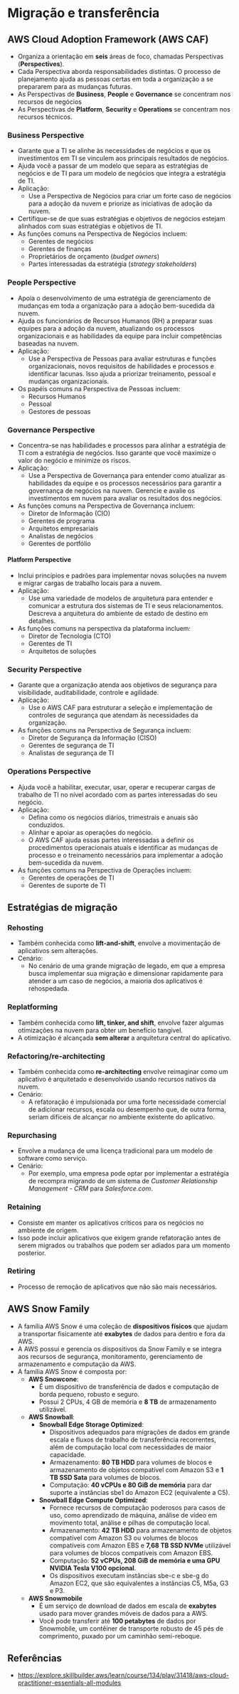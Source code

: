 # Migração e transferência

## AWS Cloud Adoption Framework (AWS CAF)

- Organiza a orientação em **seis** áreas de foco, chamadas Perspectivas (**Perspectives**).
- Cada Perspectiva aborda responsabilidades distintas. O processo de planejamento ajuda as pessoas certas em toda a organização a se prepararem para as mudanças futuras.
- As Perspectivas de **Business**, **People** e **Governance** se concentram nos recursos de negócios
- As Perspectivas de **Platform**, **Security** e **Operations** se concentram nos recursos técnicos.

### Business Perspective

- Garante que a TI se alinhe às necessidades de negócios e que os investimentos em TI se vinculem aos principais resultados de negócios.
- Ajuda você a passar de um modelo que separa as estratégias de negócios e de TI para um modelo de negócios que integra a estratégia de TI.
- Aplicação:
    - Use a Perspectiva de Negócios para criar um forte caso de negócios para a adoção da nuvem e priorize as iniciativas de adoção da nuvem.
- Certifique-se de que suas estratégias e objetivos de negócios estejam alinhados com suas estratégias e objetivos de TI.
- As funções comuns na Perspectiva de Negócios incluem:
    - Gerentes de negócios
    - Gerentes de finanças
    - Proprietários de orçamento (*budget owners*)
    - Partes interessadas da estratégia (*strategy stakeholders*)

### People Perspective

- Apoia o desenvolvimento de uma estratégia de gerenciamento de mudanças em toda a organização para a adoção bem-sucedida da nuvem.
- Ajuda os funcionários de Recursos Humanos (RH) a preparar suas equipes para a adoção da nuvem, atualizando os processos organizacionais e as habilidades da equipe para incluir competências baseadas na nuvem.
- Aplicação:
    - Use a Perspectiva de Pessoas para avaliar estruturas e funções organizacionais, novos requisitos de habilidades e processos e identificar lacunas. Isso ajuda a priorizar treinamento, pessoal e mudanças organizacionais.
- Os papéis comuns na Perspectiva de Pessoas incluem:
    - Recursos Humanos
    - Pessoal
    - Gestores de pessoas

### Governance Perspective

- Concentra-se nas habilidades e processos para alinhar a estratégia de TI com a estratégia de negócios. Isso garante que você maximize o valor do negócio e minimize os riscos.
- Aplicação:
    - Use a Perspectiva de Governança para entender como atualizar as habilidades da equipe e os processos necessários para garantir a governança de negócios na nuvem. Gerencie e avalie os investimentos em nuvem para avaliar os resultados dos negócios.
- As funções comuns na Perspectiva de Governança incluem:
    - Diretor de Informação (CIO)
    - Gerentes de programa
    - Arquitetos empresariais
    - Analistas de negócios
    - Gerentes de portfólio

#### Platform Perspective

- Inclui princípios e padrões para implementar novas soluções na nuvem e migrar cargas de trabalho locais para a nuvem.
- Aplicação:
    - Use uma variedade de modelos de arquitetura para entender e comunicar a estrutura dos sistemas de TI e seus relacionamentos. Descreva a arquitetura do ambiente de estado de destino em detalhes.
- As funções comuns na perspectiva da plataforma incluem:
    - Diretor de Tecnologia (CTO)
    - Gerentes de TI
    - Arquitetos de soluções

### Security Perspective

- Garante que a organização atenda aos objetivos de segurança para visibilidade, auditabilidade, controle e agilidade.
- Aplicação:
    - Use o AWS CAF para estruturar a seleção e implementação de controles de segurança que atendam às necessidades da organização.
- As funções comuns na Perspectiva de Segurança incluem:
    - Diretor de Segurança da Informação (CISO)
    - Gerentes de segurança de TI
    - Analistas de segurança de TI

### Operations Perspective

- Ajuda você a habilitar, executar, usar, operar e recuperar cargas de trabalho de TI no nível acordado com as partes interessadas do seu negócio.
- Aplicação:
    - Defina como os negócios diários, trimestrais e anuais são conduzidos.
    - Alinhar e apoiar as operações do negócio.
    - O AWS CAF ajuda essas partes interessadas a definir os procedimentos operacionais atuais e identificar as mudanças de processo e o treinamento necessários para implementar a adoção bem-sucedida da nuvem.
- As funções comuns na Perspectiva de Operações incluem:
    - Gerentes de operações de TI
    - Gerentes de suporte de TI

## Estratégias de migração

### Rehosting

- Também conhecida como **lift-and-shift**, envolve a movimentação de aplicativos sem alterações.
- Cenário:
    - No cenário de uma grande migração de legado, em que a empresa busca implementar sua migração e dimensionar rapidamente para atender a um caso de negócios, a maioria dos aplicativos é rehospedada.

### Replatforming

- Também conhecida como **lift, tinker, and shift**, envolve fazer algumas otimizações na nuvem para obter um benefício tangível.
- A otimização é alcançada **sem alterar** a arquitetura central do aplicativo.

### Refactoring/re-architecting

- Também conhecida como **re-architecting** envolve reimaginar como um aplicativo é arquitetado e desenvolvido usando recursos nativos da nuvem.
- Cenário:
    - A refatoração é impulsionada por uma forte necessidade comercial de adicionar recursos, escala ou desempenho que, de outra forma, seriam difíceis de alcançar no ambiente existente do aplicativo.

### Repurchasing

- Envolve a mudança de uma licença tradicional para um modelo de software como serviço.
- Cenário:
    - Por exemplo, uma empresa pode optar por implementar a estratégia de recompra migrando de um sistema de *Customer Relationship Management - CRM* para *Salesforce.com*.

### Retaining

- Consiste em manter os aplicativos críticos para os negócios no ambiente de origem.
- Isso pode incluir aplicativos que exigem grande refatoração antes de serem migrados ou trabalhos que podem ser adiados para um momento posterior.

### Retiring

- Processo de remoção de aplicativos que não são mais necessários.

## AWS Snow Family

- A família AWS Snow é uma coleção de **dispositivos físicos** que ajudam a transportar fisicamente até **exabytes** de dados para dentro e fora da AWS.
- A AWS possui e gerencia os dispositivos da Snow Family e se integra aos recursos de segurança, monitoramento, gerenciamento de armazenamento e computação da AWS.
- A família AWS Snow é composta por:
    - **AWS Snowcone**:
        - É um dispositivo de transferência de dados e computação de borda pequeno, robusto e seguro.
        - Possui 2 CPUs, 4 GB de memória e **8 TB** de armazenamento utilizável.
    - **AWS Snowball**:
        - **Snowball Edge Storage Optimized**:
            - Dispositivos adequados para migrações de dados em grande escala e fluxos de trabalho de transferência recorrentes, além de computação local com necessidades de maior capacidade.
            - Armazenamento: **80 TB HDD** para volumes de blocos e armazenamento de objetos compatível com Amazon S3 e **1 TB SSD Sata** para volumes de blocos.
            - Computação: **40 vCPUs e 80 GiB de memória** para dar suporte a instâncias sbe1 do Amazon EC2 (equivalente a C5).
        - **Snowball Edge Compute Optimized**:
            - Fornece recursos de computação poderosos para casos de uso, como aprendizado de máquina, análise de vídeo em movimento total, análise e pilhas de computação local.
            - Armazenamento: **42 TB HDD** para armazenamento de objetos compatível com Amazon S3 ou volumes de blocos compatíveis com Amazon EBS e **7,68 TB SSD NVMe** utilizável para volumes de blocos compatíveis com Amazon EBS.
            - Computação: **52 vCPUs, 208 GiB de memória e uma GPU NVIDIA Tesla V100 opcional**.
            - Os dispositivos executam instâncias sbe-c e sbe-g do Amazon EC2, que são equivalentes a instâncias C5, M5a, G3 e P3.
    - **AWS Snowmobile**
        - É um serviço de download de dados em escala de **exabytes** usado para mover grandes móveis de dados para a AWS.
        - Você pode transferir até **100 petabytes** de dados por Snowmobile, um contêiner de transporte robusto de 45 pés de comprimento, puxado por um caminhão semi-reboque.

## Referências

- <https://explore.skillbuilder.aws/learn/course/134/play/31418/aws-cloud-practitioner-essentials-all-modules>
